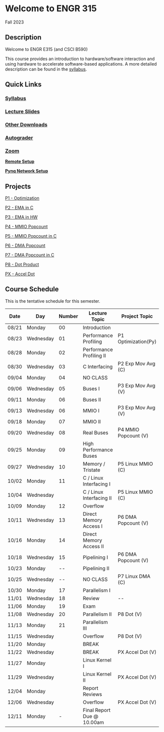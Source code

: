 # Welcome to ENGR 315 

Fall 2023

## Description 

Welcome to ENGR E315 (and CSCI B590)

This course provides an introduction to hardware/software interaction and using
hardware to accelerate software-based
applications. A more detailed description can be found in the
[syllabus](syllabus).

## Quick Links

### [Syllabus](syllabus.md)

### [Lecture Slides](https://github.com/engr315/lecture_slides) 

### [Other Downloads](https://github.com/Engr315/downloads) 

### [Autograder](https://autograder.luddy.indiana.edu)

<!-- ### [Slack](https:///e315-fall2022.slack.com)  -->

### [Zoom](https://iu.zoom.us/j/82546848629)

**[Remote Setup](https://uisapp2.iu.edu/confluence-prd/pages/viewpage.action?pageId=280461906)**

**[Pynq Network Setup](https://docs.google.com/document/d/1i-IbmVQ2isauEg50CN2s8E3xESR1mAaM4FTGclJopJ0)**

## Projects

[P1 -
Optimization](https://docs.google.com/document/d/105JyX49O5bt4fwf8lDtwJeOk-tv2ZoSdRi1HCloXQ2M)

<!-- https://docs.google.com/document/d/1-CCQA5W3WXCne4WsE9izRG_VA8rVle_d_RgO6UVfJ-Y -->

[P2 - EMA in C](https://docs.google.com/document/d/1cfBDzoIlD9y3EHx-0Q9YKQ-T1hPvglZrRkxLdxBoPe4)

[P3 - EMA in HW](https://docs.google.com/document/d/1U6MN45r_esy1MUt8zoRSsgUC54HM9TFWiHajOWfyus4)

[P4 - MMIO Popcount](https://docs.google.com/document/d/1wziNgmpn2tVlY3KJ_S0K1H8Fy0uqwUYXsahNDnxYBY0)

[P5 - MMIO Popcount in C](https://docs.google.com/document/d/1jg8RsI7jDrboQLwvzRQ8uWffIeV_ha4-RNPDwvikyxs)

[P6 - DMA Popcount](
https://docs.google.com/document/d/1u5RHWupwQOmu_8SVDFzPE2HH5vzACUf5E6XRroKZ6-M)


[P7 - DMA Popcount in C](
https://docs.google.com/document/d/1No0ThJH7IQrEZT4aiclMCTAKm2VETctFjFmX-5vdYks)

[P8 - Dot Product
](https://docs.google.com/document/d/1-7P4MVqkqgErGTgZFTI5RU-Xp4UcxNxZrqHNL3SwFu0)

[PX - Accel Dot
](https://docs.google.com/document/d/1o2O131Urwfu3FUcAc2eNOvgz_DdiyA4J3IQlRAeDowk)

<!-- 
SP'2021
[P2 - Correlation](https://docs.google.com/document/d/1OnPW7GvSvcdtVuDCgDzKF1uvwplZkn-wKnNfx14_LTQ)

SP'2020
[P1 - Blinking LEDs](https://docs.google.com/document/d/1WEp6INc_Z_96oKV1LKEZmKhYWgL1gWm5W6eo9B1y3hA)
[P2 - Mega Multiply](https://docs.google.com/document/d/1f7u7QJJ32AM1liW9sximbdjBCLsJNu3DhcO3tE-Fcyc)
[P3 - Exp. Moving Average](https://docs.google.com/document/d/1e9pKW8jmkTzBqklJmH242OeL7Ld5hEkfb25EU77XLDM)
[P4 - Bitcounting](https://docs.google.com/document/d/1RNPc4r2bKhwEj0n96p_kqQbENdzikBAGi6dRorFOlvU)
[PX - Accelerating Machine Learning](https://docs.google.com/document/d/1UphnXadOCnuIDnqv7KrRn8DV3CH7Q90x0BT59jAW-FI) 
-->

## Course Schedule

This is the tentative schedule for this semester.
                                                        
|  Date  |   Day     | Number| Lecture Topic             |  Project Topic        | 
|  --    |  -----    | --    |  -----                    |     -----             | 
| 08/21  | Monday    | 00    | Introduction              |                       |
| 08/23  | Wednesday | 01    | Performance Profiling     | P1 Optimization(Py)   |
| 08/28  | Monday    | 02    | Performance Profiling II  |                       |
| 08/30  | Wednesday | 03    | C Interfacing             | P2 Exp Mov Avg (C)    | 
| 09/04  | Monday    | 04    | NO CLASS                  |                       |
| 09/06  | Wednesday | 05    | Buses I                   | P3 Exp Mov Avg (V)    |
| 09/11  | Monday    | 06    | Buses II                  |                       |
| 09/13  | Wednesday | 06    | MMIO I                    | P3 Exp Mov Avg (V)    |
| 09/18  | Monday    | 07    | MMIO II                   |                       |
| 09/20  | Wednesday | 08    | Real Buses                | P4 MMIO Popcount (V)  |
| 09/25  | Monday    | 09    | High Performance Buses    |                       |   
| 09/27  | Wednesday | 10    | Memory / Tristate         | P5 Linux MMIO (C)     |
| 10/02  | Monday    | 11    | C / Linux Interfacing I   |                       |
| 10/04  | Wednesday |       | C / Linux Interfacing II  | P5 Linux MMIO (C)     |
| 10/09  | Monday    | 12    | Overflow                  |                       |
| 10/11  | Wednesday | 13    | Direct Memory Access I    | P6 DMA Popcount (V)   |
| 10/16  | Monday    | 14    | Direct Memory Access II   |                       |    
| 10/18  | Wednesday | 15    | Pipelining I              | P6 DMA Popcount (V)   |
| 10/23  | Monday    | --    | Pipelining II             |                       |
| 10/25  | Wednesday | --    | NO CLASS                  | P7 Linux DMA (C)      |
| 10/30  | Monday    | 17    | Parallelism I             |                       |
| 11/01  | Wednesday | 18    | Review                    | --                    |
| 11/06  | Monday    | 19    | Exam                      |                       |
| 11/08  | Wednesday | 20    | Parallelism II            | P8 Dot (V)            |
| 11/13  | Monday    | 21    | Parallelism III           |                       |
| 11/15  | Wednesday |       | Overflow                  | P8 Dot (V)            |
| 11/20  | Monday    |       | BREAK                     |                       |
| 11/22  | Wednesday |       | BREAK                     | PX Accel Dot (V)      |
| 11/27  | Monday    |       | Linux Kernel I            |                       |
| 11/29  | Wednesday |       | Linux Kernel II           | PX Accel Dot (V)      | 
| 12/04  | Monday    |       | Report Reviews            |                       | 
| 12/06  | Wednesday |       | Overflow                  | PX Accel Dot (V)      |
| 12/11  | Monday    | -     | Final Report Due @ 10.00am|                       | 

